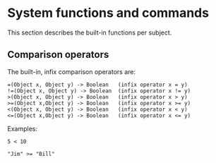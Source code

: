 # System functions and commands

This section describes the built-in functions per subject.

## Comparison operators

The built-in, infix comparison operators are:

```
=(Object x, Object y) -> Boolean   (infix operator x = y)
!=(Object x, Object y) -> Boolean  (infix operator x != y)
>(Object x, Object y) -> Boolean   (infix operator x > y)
>=(Object x,Object y) -> Boolean   (infix operator x >= y)
<(Object x, Object y) -> Boolean   (infix operator x < y)
<=(Object x,Object y) -> Boolean   (infix operator x <= y)
```
Examples:
```
5 < 10

"Jim" >= "Bill"
```


